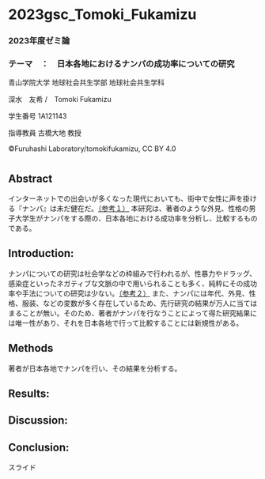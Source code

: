 # 2023gsc_Tomoki_Fukamizu
### 2023年度ゼミ論
### テーマ　：　日本各地におけるナンパの成功率についての研究
青山学院大学 地球社会共生学部 地球社会共生学科

深水　友希 /　Tomoki Fukamizu

学生番号 1A121143

指導教員 古橋大地 教授

©︎Furuhashi Laboratory/tomokifukamizu, CC BY 4.0

# 
## 


## Abstract
インターネットでの出会いが多くなった現代においても、街中で女性に声を掛ける『ナンパ』は未だ健在だ。[（参考１）](URL)
本研究は、著者のような外見、性格の男子大学生がナンパをする際の、日本各地における成功率を分析し、比較するものである。

## Introduction:
ナンパについての研究は社会学などの枠組みで行われるが、性暴力やドラッグ、感染症といったネガティブな文脈の中で用いられることも多く、純粋にその成功率や手法についての研究は少ない。[（参考２）](URL)
また、ナンパには年代、外見、性格、服装、などの変数が多く存在しているため、先行研究の結果が万人に当てはまることが無い。そのため、著者がナンパを行なうことによって得た研究結果には唯一性があり、それを日本各地で行って比較することには新規性がある。


## Methods
著者が日本各地でナンパを行い、その結果を分析する。

## Results:



## Discussion:


## Conclusion:


スライド
